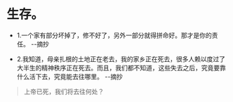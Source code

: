 # 生存。

- 1.一个家有部分坏掉了，修不好了，另外一部分就得拼命好。那才是你的责任。 --摘抄

- 2.我知道，母亲扎根的土地正在老去，我的家乡正在死去，很多人赖以度过了大半生的精神秩序正在死去。而且，我们都不知道，这些失去之后，究竟要靠什么活下去，究竟能去往哪里。 --摘抄

>上帝已死，我们将去往何处？
